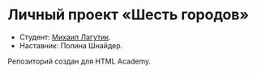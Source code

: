 # Личный проект «Шесть городов»

* Студент: [Михаил Лагутик](https://up.htmlacademy.ru/univer-js3/6/user/2671187).
* Наставник: Полина Шнайдер.


Репозиторий создан для HTML Academy.
